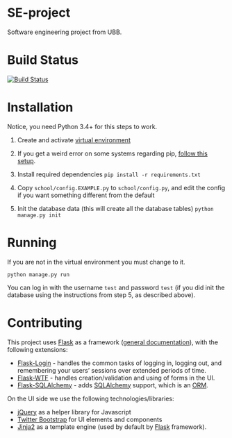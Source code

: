 # SE-project
Software engineering project from UBB.

# Build Status
[![Build Status](https://travis-ci.org/leyyin/university-SE.svg?branch=master)](https://travis-ci.org/leyyin/university-SE)

# Installation
Notice, you need Python 3.4+ for this steps to work.

1. Create and activate [virtual environment](https://docs.python.org/3.4/library/venv.html)

2. If you get a weird error on some systems regarding pip, [follow this setup](https://gist.github.com/denilsonsa/21e50a357f2d4920091e#pyvenv-34-ubuntu-1404-also-debian).

3. Install required dependencies
`pip install -r requirements.txt`

4. Copy `school/config.EXAMPLE.py` to `school/config.py`, and edit the config if you want something different from the default

5. Init the database data (this will create all the database tables)
`python manage.py init`

# Running
If you are not in the virtual environment you must change to it.
 
`python manage.py run`

You can log in with the username `test` and password `test` (if you did init the database using the instructions from step 5, as described above). 

# Contributing
This project uses [Flask](http://flask.pocoo.org/) as a framework ([general documentation](http://flask.pocoo.org/docs/0.10/)), with the following extensions:
- [Flask-Login](https://flask-login.readthedocs.org/en/latest/) - handles the common tasks of logging in, logging out, and remembering your users’ sessions over extended periods of time.
- [Flask-WTF](https://flask-wtf.readthedocs.org/en/latest/) - handles creation/validation and using of forms in the UI.
- [Flask-SQLAlchemy](http://pythonhosted.org/Flask-SQLAlchemy/) - adds [SQLAlchemy](http://www.sqlalchemy.org/) support, which is an [ORM](https://en.wikipedia.org/wiki/Object-relational_mapping).

On the UI side we use the following technologies/libraries:
- [jQuery](https://jquery.com/) as a helper library for Javascript
- [Twitter Bootstrap](http://getbootstrap.com/) for UI elements and components
- [Jinja2](http://jinja.pocoo.org/) as a template engine (used by default by [Flask](http://flask.pocoo.org/docs/0.10/templating/) framework).
